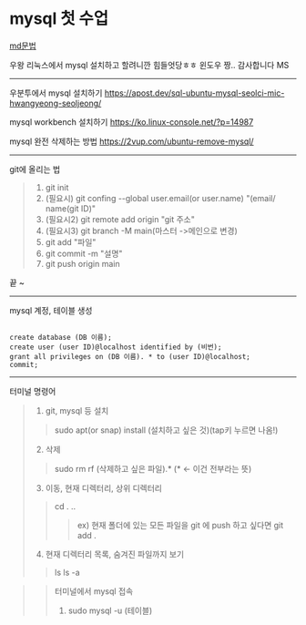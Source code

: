# mysql 첫 수업
[md문법](URL, "https://velog.io/@genii-grace/.md-MarkDown-%EB%A7%88%ED%81%AC%EB%8B%A4%EC%9A%B4-%EB%AC%B8%EB%B2%95-%EC%A0%95%EB%A6%AC")

우왕 리눅스에서 mysql 설치하고 할려니깐 힘들엇당ㅎㅎ 윈도우 짱.. 감사합니다 MS 

---
우분투에서 mysql 설치하기
<https://apost.dev/sql-ubuntu-mysql-seolci-mic-hwangyeong-seoljeong/>

mysql workbench 설치하기 
<https://ko.linux-console.net/?p=14987>

mysql 완전 삭제하는 방법
<https://2vup.com/ubuntu-remove-mysql/>

- - -
git에 올리는 법 
> 1. git init
> 2. (필요시) git confing --global user.email(or user.name) "(email/ name(git ID)"
> 3. (필요시2) git remote add origin "git 주소"
> 4. (필요시3) git branch -M main(마스터 ->메인으로 변경)
> 5. git add "파일"
> 6. git commit -m "설명"
> 7. git push origin main

끝 ~

- - -
mysql 계정, 테이블 생성

``` mysql  

create database (DB 이름);
create user (user ID)@localhost identified by (비번);
grant all privileges on (DB 이름). * to (user ID)@localhost;
commit;

```

- - - 
터미널 명령어 

> 1. git, mysql 등 설치
> >sudo apt(or snap) install (설치하고 싶은 것)(tap키 누르면 나옴!) 
> 2. 삭제
> >sudo rm rf (삭제하고 싶은 파일).* (* <- 이건 전부라는 뜻)
> 3. 이동, 현재 디렉터리, 상위 디렉터리
> > cd    .    ..
> > > ex) 현재 폴더에 있는 모든 파일을 git 에 push 하고 싶다면 git add . 
> 4. 현재 디렉터리 목록, 숨겨진 파일까지 보기
> > ls    ls -a

>> 터미널에서 mysql 접속
>> 1. sudo mysql -u (테이블)

